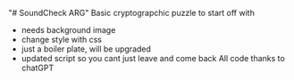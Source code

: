 "# SoundCheck ARG" 
Basic cryptograpchic puzzle to start off with
- needs background image
- change style with css
- just a boiler plate, will be upgraded
- updated script so you cant just leave and come back
All code thanks to chatGPT
